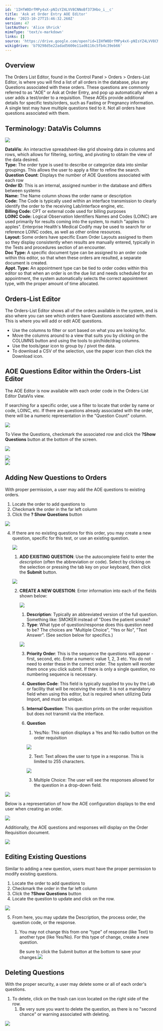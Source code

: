 ```yaml
---
id: '1IHfW0DrfMPy4xX-pNIsYZ4LVV8CNNoBf373Hbo_i__c'
title: 'Ask at Order Entry AOE Editor'
date: '2023-10-27T15:46:32.260Z'
version: 47
lastAuthor: 'Alice Uhrick'
mimeType: 'text/x-markdown'
links: []
source: 'https://drive.google.com/open?id=1IHfW0DrfMPy4xX-pNIsYZ4LVV8CNNoBf373Hbo_i__c'
wikigdrive: 'b79298d5e22adad5600e11ad6116c5fb4c39eb66'
---
```

## Overview

The Orders List Editor, found in the Control Panel > Orders > Orders-List Editor, is where you will find a list of all orders in the database, plus any Questions associated with these orders. These questions are commonly referred to as "AOE" or Ask at Order Entry, and pop up automatically when a user adds a test/order to a requisition. These AOEs provide additional details for specific tests/orders, such as Fasting or Pregnancy information. A single test may have multiple questions tied to it. Not all orders have questions associated with them.

## Terminology: DataVis Columns


![](../ask-at-order-entry-aoe-editor.assets/dad08343e74b63bbeca288226b0a46af.png)

**DataVis**: An interactive spreadsheet-like grid showing data in columns and rows, which allows for filtering, sorting, and pivoting to obtain the view of the data desired.  
**Type:** The order type is used to describe or categorize data into similar groupings. This allows the user to apply a filter to refine the search.  
**Question Count**: Displays the number of AOE Questions associated with each row  
**Order ID**: This is an internal, assigned number in the database and differs between systems  
**Name:** The Name column shows the order name or description  
**Code:** The Code is typically used within an interface transmission to clearly identify the order to the receiving Lab/interface engine, etc.  
**Billing Code:** CPT or external code used for billing purposes  
**LOINC Code:**  Logical Observation Identifiers Names and Codes (LOINC) are used primarily for results coming into the system, to match "apples to apples". Enterprise Health's Medical Codify may be used to search for or reference LOINC codes, as well as other online resources.  
**Layout:** Some orders have specific Exam Order Layouts assigned to them so they display consistently when results are manually entered, typically in the Tests and procedures section of an encounter.  
**Doc Type:** A specific document type can be assigned to an order code within this editor, so that when these orders are resulted, a separate document is created.  
**Appt. Type:** An appointment type can be tied to order codes within this editor so that when an order is on the due list and needs scheduled for an appointment, the system automatically selects the correct appointment type, with the proper amount of time allocated.

## Orders-List Editor

The Orders-List Editor shows all of the orders available in the system, and is also where you can see which orders have Questions associated with them. This is where you will add or edit AOE questions.

* Use the columns to filter or sort based on what you are looking for. 
* Move the columns around to a view that suits you by clicking on the COLUMNS button and using the tools to pin/hide/drag columns.
* Use the tools/gear icon to group by / pivot the data.
* To download a CSV of the selection, use the paper icon then click the Download icon.

## AOE Questions Editor within the Orders-List Editor

The AOE Editor is now available with each order code in the Orders-List Editor DataVis view.

If searching for a specific order, use a filter to locate that order by name or code, LOINC, etc. If there are questions already associated with the order, there will be a numeric representation in the "Question Count" column.

![](../ask-at-order-entry-aoe-editor.assets/980d6b1d79fa863710d4a07cdfd1c101.png)


To View the Questions, checkmark the associated row and click the **?Show Questions** button at the bottom of the screen. 

![](../ask-at-order-entry-aoe-editor.assets/f0ecd8aadd108df98cf2a7198e825385.png)


![](../ask-at-order-entry-aoe-editor.assets/ee3deef278150024c1704a88348b441c.png)  
![](../ask-at-order-entry-aoe-editor.assets/62919b9d99d21d06cdfbd35e6a5f4643.png)


## Adding New Questions to Orders

With proper permission, a user may add the AOE questions to existing orders.

1. Locate the order to add questions to
2. Checkmark the order in the far left column 
3. Click the <strong>? Show Questions</strong> button

![](../ask-at-order-entry-aoe-editor.assets/0f4303106e5e935e7897e8c613937821.png)

4. If there are no existing questions for this order, you may create a new question, specific for this test, or use an existing question. 

   ![](../ask-at-order-entry-aoe-editor.assets/8d83a7d5297ca5a60a6416024b0d1820.png)

   1. <strong>ADD EXISTING QUESTION</strong>: Use the autocomplete field to enter the <em>description</em> (often the abbreviation or code). Select by clicking on the selection or pressing the tab key on your keyboard, then click the <strong>Submit</strong> button.

   ![](../ask-at-order-entry-aoe-editor.assets/faa3694e34c716b9eeed62dfcd60f01b.png)


   2. <strong>CREATE A NEW QUESTION</strong>: Enter information into each of the fields shown below:

      ![](../ask-at-order-entry-aoe-editor.assets/b5fa159c1b7d11975842791a92e2b3d3.png)

      1. <strong>Description</strong>: Typically an abbreviated version of the full question. Something like: SMOKER instead of "Does the patient smoke?
      2. <strong>Type</strong>: What type of question/response does this question need to be? The choices are "Multiple Choice", "Yes or No", "Text Answer". (See section below for specifics.)

      ![](../ask-at-order-entry-aoe-editor.assets/dfa50e4509a32f0f19e003171e11cc9c.png)

      3. <strong>Priority Order</strong>: This is the sequence the questions will appear - first, second, etc. Enter a numeric value 1, 2, 3 etc. You do not need to enter these in the correct order. The system will reorder them once you click submit.  If there is only a single question, no numbering sequence is necessary.
      4. <strong>Question Code</strong>: This field is typically supplied to you by the Lab or facility that will be receiving the order. It is not a mandatory field when using this editor, but is required when utilizing Data Import, and must be unique.
      5. <strong>Internal Question</strong>: This question prints on the order requisition but does not transmit via the interface.
      6. <strong>Question</strong> 
         1. Yes/No:  This option displays a Yes and No radio button on the order requisition

         ![](../ask-at-order-entry-aoe-editor.assets/ec7d0933cddc4aa5b88e745b111acc72.png)

         2. Text: Text allows the user to type in a response. This is limited to 255 characters.

         ![](../ask-at-order-entry-aoe-editor.assets/6ec818f229b86fac46105682bfafe76a.png)

         3. Multiple Choice: The user will see the responses allowed for the question in a drop-down field.

![](../ask-at-order-entry-aoe-editor.assets/2dbacd9ef5b38d5bec8e13ad1880dcd4.png)


Below is a representation of how the AOE configuration displays to the end user when creating an order.

![](../ask-at-order-entry-aoe-editor.assets/48bab94a51876ad2cf02cc9a84f11363.png)


Additionally, the AOE questions and responses will display on the Order Requisition document.

![](../ask-at-order-entry-aoe-editor.assets/a3cb6f204a19819bb11678d07ce14a6b.png)


## Editing Existing Questions

Similar to adding a new question, users must have the proper permission to modify existing questions.
1. Locate the order to add questions to
2. Checkmark the order in the far left column 
3. Click the <strong>?Show Questions</strong> button
4. Locate the question to update and click on the row. 

![](../ask-at-order-entry-aoe-editor.assets/b530241c941f9e8289829b8e0a8f8e0f.png)

5. From here, you may update the Description, the process order, the question code, or the response.
   1. You may not change this from one "type" of response (like Text) to another type (like Yes/No).  For this type of change, create a new question. 

      Be sure to click the Submit button at the bottom to save your changes.<img src="../ask-at-order-entry-aoe-editor.assets/ecaf0e06e80e72208eb7743266d642e6.png" />



## Deleting Questions

With the proper security, a user may delete some or all of each order's questions.
1. To delete, click on the trash can icon located on the right side of the row. 
   1. Be very sure you want to delete the question, as there is no "second chance" or warning associated with deleting.

![](../ask-at-order-entry-aoe-editor.assets/47b3918a214acca9b14fbe799faf465b.png)


